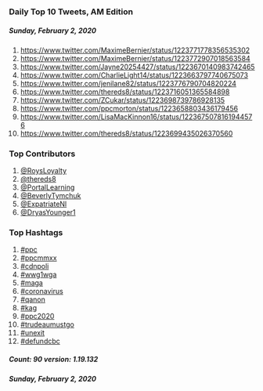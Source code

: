 ### Daily Top 10 Tweets, AM Edition
##### Sunday, February 2, 2020
 1) https://www.twitter.com/MaximeBernier/status/1223771778356535302
 2) https://www.twitter.com/MaximeBernier/status/1223772907018563584
 3) https://www.twitter.com/Jayne20254427/status/1223670140983742465
 4) https://www.twitter.com/CharlieLight14/status/1223663797740675073
 5) https://www.twitter.com/jenilane82/status/1223776790704820224
 6) https://www.twitter.com/thereds8/status/1223716051365584898
 7) https://www.twitter.com/ZCukar/status/1223698739786928135
 8) https://www.twitter.com/ppcmorton/status/1223658803436179456
 9) https://www.twitter.com/LisaMacKinnon16/status/1223675078161944576
10) https://www.twitter.com/thereds8/status/1223699435026370560

### Top Contributors
  1) [@RoysLoyalty](https://www.twitter.com/RoysLoyalty)
  2) [@thereds8](https://www.twitter.com/thereds8)
  3) [@PortalLearning](https://www.twitter.com/PortalLearning)
  4) [@BeverlyTymchuk](https://www.twitter.com/BeverlyTymchuk)
  5) [@ExpatriateNl](https://www.twitter.com/ExpatriateNl)
  6) [@DryasYounger1](https://www.twitter.com/DryasYounger1)


### Top Hashtags

  1) [#ppc](https://www.twitter.com/hashtag/ppc)
  2) [#ppcmmxx](https://www.twitter.com/hashtag/ppcmmxx)
  3) [#cdnpoli](https://www.twitter.com/hashtag/cdnpoli)
  4) [#wwg1wga](https://www.twitter.com/hashtag/wwg1wga)
  5) [#maga](https://www.twitter.com/hashtag/maga)
  6) [#coronavirus](https://www.twitter.com/hashtag/coronavirus)
  7) [#qanon](https://www.twitter.com/hashtag/qanon)
  8) [#kag](https://www.twitter.com/hashtag/kag)
  9) [#ppc2020](https://www.twitter.com/hashtag/ppc2020)
 10) [#trudeaumustgo](https://www.twitter.com/hashtag/trudeaumustgo)
 11) [#unexit](https://www.twitter.com/hashtag/unexit)
 12) [#defundcbc](https://www.twitter.com/hashtag/defundcbc)

##### Count: 90	version: 1.19.132
##### Sunday, February 2, 2020

